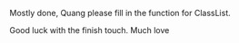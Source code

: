 Mostly done, Quang please fill in the function for ClassList.

Good luck with the finish touch. Much love
